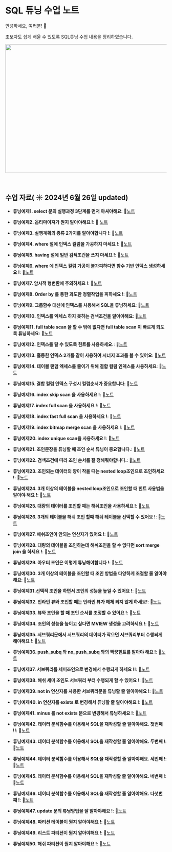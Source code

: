 # SQL 튜닝 수업 노트

안녕하세요, 여러분!  🌟

초보자도 쉽게 배울 수 있도록 SQL튜닝 수업 내용을 정리하였습니다.

<img src="https://github.com/oracleyu01/test20/blob/main/001.png" width="600" height="400">

&nbsp;

## 수업 자료( ☀️ 2024년 6월 26일 updated)


- **튜닝예제1.  select 문의 실행과정 3단계를 먼저 아셔야해요**:  📄[노트](https://github.com/oracleyu01/test20/blob/main/%E2%96%A3%E2%96%A3%20%ED%8A%9C%EB%8B%9D%EC%98%88%EC%A0%9C1.%20%20select%20%EB%AC%B8%EC%9D%98%20%EC%8B%A4%ED%96%89%EA%B3%BC%EC%A0%95%203%EB%8B%A8%EA%B3%84%EB%A5%BC%20%EB%A8%BC%EC%A0%80%20%EC%95%84%EC%85%94%EC%95%BC%ED%95%B4%EC%9A%94..txt)
  &nbsp;
  
- **튜닝예제2.  옵티마이져가 뭔지 알아야해요 !**: 📄 [노트](https://github.com/oracleyu01/test20/blob/main/%E2%96%A3%20%ED%8A%9C%EB%8B%9D%EC%98%88%EC%A0%9C2.%20%20%EC%98%B5%ED%8B%B0%EB%A7%88%EC%9D%B4%EC%A0%B8%EA%B0%80%20%EB%AD%94%EC%A7%80%20%EC%95%8C%EC%95%84%EC%95%BC%ED%95%B4%EC%9A%94.txt)
  
- **튜닝예제3. 실행계획의 종류 2가지를 알아야합니다 !**: 📄[노트](https://github.com/oracleyu01/test20/blob/main/%E2%96%A3%20%ED%8A%9C%EB%8B%9D%EC%98%88%EC%A0%9C3.%20%EC%8B%A4%ED%96%89%EA%B3%84%ED%9A%8D%EC%9D%98%20%EC%A2%85%EB%A5%98%202%EA%B0%80%EC%A7%80%EB%A5%BC%20%EC%95%8C%EC%95%84%EC%95%BC%ED%95%A9%EB%8B%88%EB%8B%A4..txt)

- **튜닝예제4.  where 절에 인덱스 컬럼을 가공하지 마세요 !**: 📄[노트](https://github.com/oracleyu01/test20/blob/main/%E2%96%A3%20%ED%8A%9C%EB%8B%9D%EC%98%88%EC%A0%9C4.%20%20where%20%EC%A0%88%EC%97%90%20%EC%9D%B8%EB%8D%B1%EC%8A%A4%20%EC%BB%AC%EB%9F%BC%EC%9D%84%20%EA%B0%80%EA%B3%B5%ED%95%98%EC%A7%80%20%EB%A7%88%EC%84%B8%EC%9A%94%20!.txt)

- **튜닝예제5. having 절에 일반 검색조건을 쓰지 마세요 !**: 📄[노트](https://github.com/oracleyu01/test20/blob/main/%E2%96%A3%20%ED%8A%9C%EB%8B%9D%EC%98%88%EC%A0%9C5.%20having%20%EC%A0%88%EC%97%90%20%EC%9D%BC%EB%B0%98%20%EA%B2%80%EC%83%89%EC%A1%B0%EA%B1%B4%EC%9D%84%20%EC%93%B0%EC%A7%80%20%EB%A7%88%EC%84%B8%EC%9A%94..txt)

- **튜닝예제6. where 에 인덱스 컬럼 가공이 불가피하다면 함수 기반 인덱스 생성하세요 !**: 📄[노트](https://github.com/oracleyu01/test20/blob/main/%E2%96%A3%20%ED%8A%9C%EB%8B%9D%EC%98%88%EC%A0%9C6.%20where%20%EC%97%90%20%EC%9D%B8%EB%8D%B1%EC%8A%A4%20%EC%BB%AC%EB%9F%BC%20%EA%B0%80%EA%B3%B5%EC%9D%B4%20%EB%B6%88%EA%B0%80%ED%94%BC%ED%95%98%EB%8B%A4%EB%A9%B4%20%ED%95%A8%EC%88%98%EA%B8%B0%EB%B0%98%20%EC%9D%B8%EB%8D%B1%EC%8A%A4%EB%A5%BC%20%EC%83%9D%EC%84%B1%ED%95%98%EC%84%B8%EC%9A%94%20!.txt)

- **튜닝예제7. 암시적 형변환에 주의하세요 !**: 📄[노트](https://github.com/oracleyu01/test20/blob/main/%E2%96%A3%20%ED%8A%9C%EB%8B%9D%EC%98%88%EC%A0%9C7.%20%20%EC%95%94%EC%8B%9C%EC%A0%81%20%ED%98%95%EB%B3%80%ED%99%98%EC%97%90%20%EC%A3%BC%EC%9D%98%ED%95%98%EC%84%B8%EC%9A%94%20!.txt)

- **튜닝예제8. Order by 를 통한 과도한 정렬작업을 피하세요 !**: 📄[노트](https://github.com/oracleyu01/test20/blob/main/%E2%96%A3%20%ED%8A%9C%EB%8B%9D%EC%98%88%EC%A0%9C8.%20%20order%20by%20%EB%A5%BC%20%ED%86%B5%ED%95%9C%20%EA%B3%BC%EB%8F%84%ED%95%9C%20%EC%A0%95%EB%A0%AC%EC%9E%91%EC%97%85%EC%9D%84%20%ED%94%BC%ED%95%98%EC%84%B8%EC%9A%94%20!.txt)

- **튜닝예제9. 그룹함수 대신에 인덱스를 사용해서 SQL을 튜닝하세요**: 📄[노트](https://github.com/oracleyu01/test20/blob/main/%E2%96%A3%20%ED%8A%9C%EB%8B%9D%EC%98%88%EC%A0%9C9.%20%EA%B7%B8%EB%A3%B9%ED%95%A8%EC%88%98%20%EB%8C%80%EC%8B%A0%EC%97%90%20%EC%9D%B8%EB%8D%B1%EC%8A%A4%EB%A5%BC%20%EC%82%AC%EC%9A%A9%ED%95%B4%EC%84%9C%20SQL%EC%9D%84%20%ED%8A%9C%EB%8B%9D%ED%95%98%EC%84%B8%EC%9A%94..txt)

- **튜닝예제10. 인덱스를 엑세스 하지 못하는 검색조건을 알아야해요**: 📄[노트](https://github.com/oracleyu01/test20/blob/main/%E2%96%A3%20%ED%8A%9C%EB%8B%9D%EC%98%88%EC%A0%9C10.%20%EC%9D%B8%EB%8D%B1%EC%8A%A4%EB%A5%BC%20%EC%97%91%EC%84%B8%EC%8A%A4%20%ED%95%98%EC%A7%80%20%EB%AA%BB%ED%95%98%EB%8A%94%20%EA%B2%80%EC%83%89%EC%A1%B0%EA%B1%B4%EC%9D%84%20%EC%95%8C%EC%95%84%EC%95%BC%ED%95%B4%EC%9A%94.txt)

- **튜닝예제11. full table scan 을 할 수 밖에 없다면 full table scan 이 빠르게 되도록 튜닝하세요**: 📄[노트](https://github.com/oracleyu01/test20/blob/main/%E2%96%A3%20%ED%8A%9C%EB%8B%9D%EC%98%88%EC%A0%9C11.%20full%20table%20scan%20%EC%9D%84%20%ED%95%A0%20%EC%88%98%20%EB%B0%96%EC%97%90%20%EC%97%86%EB%8B%A4%EB%A9%B4%20full%20table%20scan%20%EC%9D%B4%20%EB%B9%A0%EB%A5%B4%EA%B2%8C%20%EB%90%98%EB%8F%84%EB%A1%9D%20%ED%8A%9C%EB%8B%9D%ED%95%98%EC%84%B8%EC%9A%94.txt)

- **튜닝예제12. 인덱스를 탈 수 있도록 힌트를 사용하세요.**: 📄[노트](https://github.com/oracleyu01/test20/blob/main/%E2%96%A3%20%ED%8A%9C%EB%8B%9D%EC%98%88%EC%A0%9C12.%20%EC%9D%B8%EB%8D%B1%EC%8A%A4%EB%A5%BC%20%ED%83%88%20%EC%88%98%20%EC%9E%88%EB%8F%84%EB%A1%9D%20%ED%9E%8C%ED%8A%B8%EB%A5%BC%20%EC%82%AC%EC%9A%A9%ED%95%98%EC%84%B8%EC%9A%94.txt)

- **튜닝예제13. 훌륭한 인덱스 2개를 같이 사용하여 시너지 효과를 볼 수 있어요**: 📄[노트](https://github.com/oracleyu01/test20/blob/main/%E2%96%A3%20%ED%8A%9C%EB%8B%9D%EC%98%88%EC%A0%9C13.%20%ED%9B%8C%EB%A5%AD%ED%95%9C%20%EC%9D%B8%EB%8D%B1%EC%8A%A4%202%EA%B0%9C%EB%A5%BC%20%EA%B0%99%EC%9D%B4%20%EC%82%AC%EC%9A%A9%ED%95%98%EC%97%AC%20%EC%8B%9C%EB%84%88%EC%A7%80%20%ED%9A%A8%EA%B3%BC%EB%A5%BC%20%EB%B3%BC%20%EC%88%98%20%EC%9E%88%EC%96%B4%EC%9A%94.txt)

- **튜닝예제14. 테이블 랜덤 엑세스를 줄이기 위해 결합 컬럼 인덱스를 사용하세요**: 📄[노트](https://github.com/oracleyu01/test20/blob/main/%E2%96%A3%20%ED%8A%9C%EB%8B%9D%EC%98%88%EC%A0%9C14.%20%ED%85%8C%EC%9D%B4%EB%B8%94%20%EB%9E%9C%EB%8D%A4%20%EC%97%91%EC%84%B8%EC%8A%A4%EB%A5%BC%20%EC%A4%84%EC%9D%B4%EA%B8%B0%20%EC%9C%84%ED%95%B4%20%EA%B2%B0%ED%95%A9%20%EC%BB%AC%EB%9F%BC%20%EC%9D%B8%EB%8D%B1%EC%8A%A4%EB%A5%BC%20%EC%82%AC%EC%9A%A9%ED%95%98%EC%84%B8%EC%9A%94.txt)

- **튜닝예제15. 결합 컬럼 인덱스 구성시 컬럼순서가 중요합니다**: 📄[노트](https://github.com/oracleyu01/test20/blob/main/%E2%96%A3%20%ED%8A%9C%EB%8B%9D%EC%98%88%EC%A0%9C15.%20%EA%B2%B0%ED%95%A9%20%EC%BB%AC%EB%9F%BC%20%EC%9D%B8%EB%8D%B1%EC%8A%A4%20%EA%B5%AC%EC%84%B1%EC%8B%9C%20%EC%BB%AC%EB%9F%BC%EC%88%9C%EC%84%9C%EA%B0%80%20%EC%A4%91%EC%9A%94%ED%95%A9%EB%8B%88%EB%8B%A4.txt)

- **튜닝예제16. index skip scan 을 사용하세요 !**: 📄[노트](https://github.com/oracleyu01/test20/blob/main/%E2%96%A3%20%ED%8A%9C%EB%8B%9D%EC%98%88%EC%A0%9C16.%20index%20skip%20scan%20%EC%9D%84%20%EC%82%AC%EC%9A%A9%ED%95%98%EC%84%B8%EC%9A%94%20!.txt)

- **튜닝예제17. index full scan 을 사용하세요 !**: 📄[노트](https://github.com/oracleyu01/test20/blob/main/%E2%96%A3%20%ED%8A%9C%EB%8B%9D%EC%98%88%EC%A0%9C17.%20index%20full%20scan%20%EC%9D%84%20%EC%82%AC%EC%9A%A9%ED%95%98%EC%84%B8%EC%9A%94%20!.txt)

- **튜닝예제18. index fast full scan 을 사용하세요 !**: 📄[노트](https://github.com/oracleyu01/test20/blob/main/%E2%96%A3%20%ED%8A%9C%EB%8B%9D%EC%98%88%EC%A0%9C18.%20index%20fast%20full%20scan%20%EC%9D%84%20%EC%82%AC%EC%9A%A9%ED%95%98%EC%84%B8%EC%9A%94%20!.txt)

- **튜닝예제19. index bitmap merge scan 을 사용하세요 !**: 📄[노트](https://github.com/oracleyu01/test20/blob/main/%E2%96%A3%20%ED%8A%9C%EB%8B%9D%EC%98%88%EC%A0%9C19.%20index%20bitmap%20merge%20scan%20%EC%9D%84%20%EC%82%AC%EC%9A%A9%ED%95%98%EC%84%B8%EC%9A%94%20!.txt)

- **튜닝예제20. index unique scan을 사용하세요 !**: 📄[노트](https://github.com/oracleyu01/test20/blob/main/%E2%96%A3%20%ED%8A%9C%EB%8B%9D%EC%98%88%EC%A0%9C20.%20index%20unique%20scan%EC%9D%84%20%EC%82%AC%EC%9A%A9%ED%95%98%EC%84%B8%EC%9A%94%20!.txt)

- **튜닝예제21. 조인문장을 튜닝할 때 조인 순서 튜닝이 중요합니다.**: 📄[노트](https://github.com/oracleyu01/test20/blob/main/%E2%96%A3%20%ED%8A%9C%EB%8B%9D%EC%98%88%EC%A0%9C21.%20%EC%A1%B0%EC%9D%B8%EB%AC%B8%EC%9E%A5%EC%9D%84%20%ED%8A%9C%EB%8B%9D%ED%95%A0%20%EB%95%8C%20%EC%A1%B0%EC%9D%B8%20%EC%88%9C%EC%84%9C%20%ED%8A%9C%EB%8B%9D%EC%9D%B4%20%EC%A4%91%EC%9A%94%ED%95%A9%EB%8B%88%EB%8B%A4..txt)

- **튜닝예제22. 검색조건에 따라 조인 순서를 잘 정해줘야합니다.**: 📄[노트](https://github.com/oracleyu01/test20/blob/main/%E2%96%A3%20%ED%8A%9C%EB%8B%9D%EC%98%88%EC%A0%9C22.%20%EA%B2%80%EC%83%89%EC%A1%B0%EA%B1%B4%EC%97%90%20%EB%94%B0%EB%9D%BC%20%EC%A1%B0%EC%9D%B8%20%EC%88%9C%EC%84%9C%EB%A5%BC%20%EC%9E%98%20%EC%A0%95%ED%95%B4%EC%A4%98%EC%95%BC%ED%95%A9%EB%8B%88%EB%8B%A4..txt)

- **튜닝예제23. 조인되는 데이터의 양이 작을 때는 nested loop조인으로 조인하세요 !**: 📄[노트](https://github.com/oracleyu01/test20/blob/main/%E2%96%A3%20%ED%8A%9C%EB%8B%9D%EC%98%88%EC%A0%9C23.%20%EC%A1%B0%EC%9D%B8%EB%90%98%EB%8A%94%20%EB%8D%B0%EC%9D%B4%ED%84%B0%EC%9D%98%20%EC%96%91%EC%9D%B4%20%EC%9E%91%EC%9D%84%20%EB%95%8C%EB%8A%94%20nested%20loop%EC%A1%B0%EC%9D%B8%EC%9C%BC%EB%A1%9C%20%EC%A1%B0%EC%9D%B8%ED%95%98%EC%84%B8%EC%9A%94%20!.txt)

- **튜닝예제24. 3개 이상의 테이블을 nested loop조인으로 조인할 때 힌트 사용법을 알아야 해요 !**: 📄[노트](https://github.com/oracleyu01/test20/blob/main/%E2%96%A3%20%ED%8A%9C%EB%8B%9D%EC%98%88%EC%A0%9C24.%203%EA%B0%9C%20%EC%9D%B4%EC%83%81%EC%9D%98%20%ED%85%8C%EC%9D%B4%EB%B8%94%EC%9D%84%20nested%20loop%EC%A1%B0%EC%9D%B8%EC%9C%BC%EB%A1%9C%20%EC%A1%B0%EC%9D%B8%ED%95%A0%20%EB%95%8C%20%ED%9E%8C%ED%8A%B8%20%EC%82%AC%EC%9A%A9%EB%B2%95%EC%9D%84%20%EC%95%8C%EC%95%84%EC%95%BC%20%ED%95%B4%EC%9A%94%20!.txt)

- **튜닝예제25. 대량의 데이터를 조인할 때는 해쉬조인을 사용하세요 !**: 📄[노트](https://github.com/oracleyu01/test20/blob/main/%E2%96%A3%20%ED%8A%9C%EB%8B%9D%EC%98%88%EC%A0%9C25.%20%EB%8C%80%EB%9F%89%EC%9D%98%20%EB%8D%B0%EC%9D%B4%ED%84%B0%EB%A5%BC%20%EC%A1%B0%EC%9D%B8%ED%95%A0%20%EB%95%8C%EB%8A%94%20%ED%95%B4%EC%89%AC%EC%A1%B0%EC%9D%B8%EC%9D%84%20%EC%82%AC%EC%9A%A9%ED%95%98%EC%84%B8%EC%9A%94%20!.txt)

- **튜닝예제26. 3개의 테이블을 해쉬 조인 할때 해쉬 테이블을 선택할 수 있어요 !**: 📄[노트](https://github.com/oracleyu01/test20/blob/main/%E2%96%A3%20%ED%8A%9C%EB%8B%9D%EC%98%88%EC%A0%9C26.%203%EA%B0%9C%EC%9D%98%20%ED%85%8C%EC%9D%B4%EB%B8%94%EC%9D%84%20%ED%95%B4%EC%89%AC%20%EC%A1%B0%EC%9D%B8%20%ED%95%A0%EB%95%8C%20%ED%95%B4%EC%89%AC%20%ED%85%8C%EC%9D%B4%EB%B8%94%EC%9D%84%20%EC%84%A0%ED%83%9D%ED%95%A0%20%EC%88%98%20%EC%9E%88%EC%96%B4%EC%9A%94%20!.txt)

- **튜닝예제27. 해쉬조인이 안되는 연산자가 있어요 !**: 📄[노트](https://github.com/oracleyu01/test20/blob/main/%E2%96%A3%20%20%ED%8A%9C%EB%8B%9D%EC%98%88%EC%A0%9C27.%20%ED%95%B4%EC%89%AC%EC%A1%B0%EC%9D%B8%EC%9D%B4%20%EC%95%88%EB%90%98%EB%8A%94%20%EC%97%B0%EC%82%B0%EC%9E%90%EA%B0%80%20%EC%9E%88%EC%96%B4%EC%9A%94%20!.txt)

- **튜닝예제28. 대량의 테이블을 조인하는데 해쉬조인을 할 수 없다면 sort merge join 을 하세요 !**: 📄[노트](https://github.com/oracleyu01/test20/blob/main/%E2%96%A3%20%ED%8A%9C%EB%8B%9D%EC%98%88%EC%A0%9C28.%20%EB%8C%80%EB%9F%89%EC%9D%98%20%ED%85%8C%EC%9D%B4%EB%B8%94%EC%9D%84%20%EC%A1%B0%EC%9D%B8%ED%95%98%EB%8A%94%EB%8D%B0%20%ED%95%B4%EC%89%AC%EC%A1%B0%EC%9D%B8%EC%9D%84%20%ED%95%A0%20%EC%88%98%20%EC%97%86%EB%8B%A4%EB%A9%B4%20sort%20merge%20join%20%EC%9D%84%20%ED%95%98%EC%84%B8%EC%9A%94%20!.txt)

- **튜닝예제29. 아우터 조인은 이렇게 튜닝해야합니다 !**: 📄[노트](https://github.com/oracleyu01/test20/blob/main/%E2%96%A3%20%ED%8A%9C%EB%8B%9D%EC%98%88%EC%A0%9C29.%20%EC%95%84%EC%9A%B0%ED%84%B0%20%EC%A1%B0%EC%9D%B8%EC%9D%80%20%EC%9D%B4%EB%A0%87%EA%B2%8C%20%ED%8A%9C%EB%8B%9D%ED%95%B4%EC%95%BC%ED%95%A9%EB%8B%88%EB%8B%A4%20!.txt)

- **튜닝예제30. 3개 이상의 테이블을 조인할 때 조인 방법을 다양하게 조절할 줄 알아야해요**: 📄[노트](https://github.com/oracleyu01/test20/blob/main/%E2%96%A3%20%ED%8A%9C%EB%8B%9D%EC%98%88%EC%A0%9C30.%203%EA%B0%9C%20%EC%9D%B4%EC%83%81%EC%9D%98%20%ED%85%8C%EC%9D%B4%EB%B8%94%EC%9D%84%20%EC%A1%B0%EC%9D%B8%ED%95%A0%20%EB%95%8C%20%EC%A1%B0%EC%9D%B8%20%EB%B0%A9%EB%B2%95%EC%9D%84%20%EB%8B%A4%EC%96%91%ED%95%98%EA%B2%8C%20%EC%A1%B0%EC%A0%88%ED%95%A0%20%EC%A4%84%20%EC%95%8C%EC%95%84%EC%95%BC%ED%95%B4%EC%9A%94.txt)

- **튜닝예제31.선택적 조인을 하면서 조인의 성능을 높일 수 있어요 !**: 📄[노트](https://github.com/oracleyu01/test20/blob/main/%E2%96%A3%20%ED%8A%9C%EB%8B%9D%EC%98%88%EC%A0%9C31.%20%20%EC%84%A0%ED%83%9D%EC%A0%81%20%EC%A1%B0%EC%9D%B8%EC%9D%84%20%ED%95%98%EB%A9%B4%EC%84%9C%20%EC%A1%B0%EC%9D%B8%EC%9D%98%20%EC%84%B1%EB%8A%A5%EC%9D%84%20%EB%86%92%EC%9D%BC%20%EC%88%98%20%EC%9E%88%EC%96%B4%EC%9A%94.txt)

- **튜닝예제32. 인라인 뷰와 조인할 때는 인라인 뷰가 해체 되지 않게 하세요!**: 📄[노트](https://github.com/oracleyu01/test20/blob/main/%E2%96%A3%20%EC%98%88%EC%A0%9C32.%20%EC%9D%B8%EB%9D%BC%EC%9D%B8%20%EB%B7%B0%EC%99%80%20%EC%A1%B0%EC%9D%B8%ED%95%A0%20%EB%95%8C%EB%8A%94%20%EC%9D%B8%EB%9D%BC%EC%9D%B8%20%EB%B7%B0%EA%B0%80%20%ED%95%B4%EC%B2%B4%20%EB%90%98%EC%A7%80%20%EC%95%8A%EA%B2%8C%20%ED%95%98%EC%84%B8%EC%9A%94.txt)

- **튜닝예제33. 뷰와 조인을 할 때 조인 순서를 조정할 수 있어요 !**: 📄[노트](https://github.com/oracleyu01/test20/blob/main/%E2%96%A3%20%EC%98%88%EC%A0%9C33.%20%EB%B7%B0%EC%99%80%20%EC%A1%B0%EC%9D%B8%EC%9D%84%20%ED%95%A0%20%EB%95%8C%20%EC%A1%B0%EC%9D%B8%20%EC%88%9C%EC%84%9C%EB%A5%BC%20%EC%A1%B0%EC%A0%95%ED%95%A0%20%EC%88%98%20%EC%9E%88%EC%96%B4%EC%9A%94%20!.txt)

- **튜닝예제34. 조인의 성능을 높이고 싶다면 MVIEW 생성을 고려하세요 !**: 📄[노트](https://github.com/oracleyu01/test20/blob/main/%E2%96%A3%20%EC%98%88%EC%A0%9C34.%20%EC%A1%B0%EC%9D%B8%EC%9D%98%20%EC%84%B1%EB%8A%A5%EC%9D%84%20%EB%86%92%EC%9D%B4%EA%B3%A0%20%EC%8B%B6%EB%8B%A4%EB%A9%B4%20MVIEW%20%EC%83%9D%EC%84%B1%EC%9D%84%20%EA%B3%A0%EB%A0%A4%ED%95%98%EC%84%B8%EC%9A%94%20!.txt)

- **튜닝예제35. 서브쿼리문에서 서브쿼리의 데이터가 작으면 서브쿼리부터 수행되게 해야해요 !**: 📄[노트](https://github.com/oracleyu01/test20/blob/main/%E2%96%A3%20%EC%98%88%EC%A0%9C35.%20%EC%84%9C%EB%B8%8C%EC%BF%BC%EB%A6%AC%EB%AC%B8%EC%97%90%EC%84%9C%20%EC%84%9C%EB%B8%8C%EC%BF%BC%EB%A6%AC%EC%9D%98%20%EB%8D%B0%EC%9D%B4%ED%84%B0%EA%B0%80%20%EC%9E%91%EC%9C%BC%EB%A9%B4%20%EC%84%9C%EB%B8%8C%EC%BF%BC%EB%A6%AC%EB%B6%80%ED%84%B0%20%EC%88%98%ED%96%89%EB%90%98%EA%B2%8C%20%ED%95%B4%EC%95%BC%ED%95%B4%EC%9A%94%20!.txt)

- **튜닝예제36. push_subq 와 no_push_subq 와의 짝꿍힌트를 알아야 해요 !**: 📄[노트](https://github.com/oracleyu01/test20/blob/main/%E2%96%A3%20%EC%98%88%EC%A0%9C36.%20push_subq%20%EC%99%80%20no_push_subq%20%EC%99%80%EC%9D%98%20%EC%A7%9D%EA%BF%8D%ED%9E%8C%ED%8A%B8%EB%A5%BC%20%EC%95%8C%EC%95%84%EC%95%BC%20%ED%95%B4%EC%9A%94%20!.txt)

- **튜닝예제37. 서브쿼리를 세미조인으로 변경해서 수행되게 하세요 !!**: 📄[노트](https://github.com/oracleyu01/test20/blob/main/%E2%96%A3%20%EC%98%88%EC%A0%9C37.%20%EC%84%9C%EB%B8%8C%EC%BF%BC%EB%A6%AC%EB%A5%BC%20%EC%84%B8%EB%AF%B8%EC%A1%B0%EC%9D%B8%EC%9C%BC%EB%A1%9C%20%EB%B3%80%EA%B2%BD%ED%95%B4%EC%84%9C%20%EC%88%98%ED%96%89%EB%90%98%EA%B2%8C%20%ED%95%98%EC%84%B8%EC%9A%94%20!.txt)

- **튜닝예제38. 해쉬 세미 조인도 서브쿼리 부터 수행되게 할 수 있어요 !**: 📄[노트](https://github.com/oracleyu01/test20/blob/main/%E2%96%A3%20%EC%98%88%EC%A0%9C38.%20%ED%95%B4%EC%89%AC%20%EC%84%B8%EB%AF%B8%20%EC%A1%B0%EC%9D%B8%EB%8F%84%20%EC%84%9C%EB%B8%8C%EC%BF%BC%EB%A6%AC%20%EB%B6%80%ED%84%B0%20%EC%88%98%ED%96%89%EB%90%98%EA%B2%8C%20%ED%95%A0%20%EC%88%98%20%EC%9E%88%EC%96%B4%EC%9A%94%20!.txt)

- **튜닝예제39. not in 연산자를 사용한 서브쿼리문을 튜닝할 줄 알아야해요 !**: 📄[노트](https://github.com/oracleyu01/test20/blob/main/%E2%96%A3%20%EC%98%88%EC%A0%9C39.%20not%20in%20%EC%97%B0%EC%82%B0%EC%9E%90%EB%A5%BC%20%EC%82%AC%EC%9A%A9%ED%95%9C%20%EC%84%9C%EB%B8%8C%EC%BF%BC%EB%A6%AC%EB%AC%B8%EC%9D%84%20%ED%8A%9C%EB%8B%9D%ED%95%A0%20%EC%A4%84%20%EC%95%8C%EC%95%84%EC%95%BC%ED%95%B4%EC%9A%94%20!.txt)

- **튜닝예제40. in 연산자를  exists 로 변경해서 튜닝할 줄 알아야해요 !**: 📄[노트](https://github.com/oracleyu01/test20/blob/main/%E2%96%A3%20%EC%98%88%EC%A0%9C40.%20in%20%EC%97%B0%EC%82%B0%EC%9E%90%EB%A5%BC%20%20exists%20%EB%A1%9C%20%EB%B3%80%EA%B2%BD%ED%95%B4%EC%84%9C%20%ED%8A%9C%EB%8B%9D%ED%95%A0%20%EC%A4%84%20%EC%95%8C%EC%95%84%EC%95%BC%ED%95%B4%EC%9A%94%20!.txt)

- **튜닝예제41. minus 를 not exists 문으로 변경해서 튜닝하세요 !**: 📄[노트](https://github.com/oracleyu01/test20/blob/main/%E2%96%A3%20%EC%98%88%EC%A0%9C41%EB%B2%88.%20minus%20%EB%A5%BC%20not%20exists%20%EB%AC%B8%EC%9C%BC%EB%A1%9C%20%EB%B3%80%EA%B2%BD%ED%95%B4%EC%84%9C%20%ED%8A%9C%EB%8B%9D%ED%95%98%EC%84%B8%EC%9A%94%20!.txt)

- **튜닝예제42. 데이터 분석함수를 이용해서 SQL을 재작성할 줄 알아야해요. 첫번째 !!**: 📄[노트](https://github.com/oracleyu01/test20/blob/main/%E2%96%A3%20%EC%98%88%EC%A0%9C42.%20%EB%8D%B0%EC%9D%B4%ED%84%B0%20%EB%B6%84%EC%84%9D%ED%95%A8%EC%88%98%EB%A5%BC%20%EC%9D%B4%EC%9A%A9%ED%95%B4%EC%84%9C%20SQL%EC%9D%84%20%EC%9E%AC%EC%9E%91%EC%84%B1%ED%95%A0%20%EC%A4%84%20%EC%95%8C%EC%95%84%EC%95%BC%ED%95%B4%EC%9A%941%20!.txt)

- **튜닝예제43. 데이터 분석함수를 이용해서 SQL을 재작성할 줄 알아야해요. 두번째 !**: 📄[노트](https://github.com/oracleyu01/test20/blob/main/%E2%96%A3%20%EC%98%88%EC%A0%9C43.%EB%8D%B0%EC%9D%B4%ED%84%B0%20%EB%B6%84%EC%84%9D%ED%95%A8%EC%88%98%EB%A5%BC%20%EC%9D%B4%EC%9A%A9%ED%95%B4%EC%84%9C%20SQL%EC%9D%84%20%EC%9E%AC%EC%9E%91%EC%84%B1%ED%95%A0%20%EC%A4%84%20%EC%95%8C%EC%95%84%EC%95%BC%ED%95%B4%EC%9A%94.%20%EB%91%90%EB%B2%88%EC%A7%B8%20!.txt)

 - **튜닝예제44. 데이터 분석함수를 이용해서 SQL을 재작성할 줄 알아야해요. 세번째 !**: 📄[노트](https://github.com/oracleyu01/test20/blob/main/%E2%96%A3%20%EC%98%88%EC%A0%9C44.%20%EB%8D%B0%EC%9D%B4%ED%84%B0%20%EB%B6%84%EC%84%9D%ED%95%A8%EC%88%98%EB%A5%BC%20%EC%9D%B4%EC%9A%A9%ED%95%B4%EC%84%9C%20SQL%EC%9D%84%20%EC%9E%AC%EC%9E%91%EC%84%B1%ED%95%A0%20%EC%A4%84%20%EC%95%8C%EC%95%84%EC%95%BC%ED%95%B4%EC%9A%94.%20%EC%84%B8%EB%B2%88%EC%A7%B8%20!.txt)

- **튜닝예제45. 데이터 분석함수를 이용해서 SQL을 재작성할 줄 알아야해요. 네번째 !**: 📄[노트](https://github.com/oracleyu01/test20/blob/main/%E2%96%A3%20%EC%98%88%EC%A0%9C45.%20%EB%8D%B0%EC%9D%B4%ED%84%B0%20%EB%B6%84%EC%84%9D%ED%95%A8%EC%88%98%EB%A5%BC%20%EC%9D%B4%EC%9A%A9%ED%95%B4%EC%84%9C%20SQL%EC%9D%84%20%EC%9E%AC%EC%9E%91%EC%84%B1%ED%95%A0%20%EC%A4%84%20%EC%95%8C%EC%95%84%EC%95%BC%ED%95%B4%EC%9A%94.%20%EB%84%A4%EB%B2%88%EC%A7%B8%20!.txt)

- **튜닝예제46. 데이터 분석함수를 이용해서 SQL을 재작성할 줄 알아야해요. 다섯번째 !**: 📄[노트](https://github.com/oracleyu01/test20/blob/main/%E2%96%A3%20%EC%98%88%EC%A0%9C46.%20%EB%8D%B0%EC%9D%B4%ED%84%B0%20%EB%B6%84%EC%84%9D%ED%95%A8%EC%88%98%EB%A5%BC%20%EC%9D%B4%EC%9A%A9%ED%95%B4%EC%84%9C%20SQL%EC%9D%84%20%EC%9E%AC%EC%9E%91%EC%84%B1%ED%95%A0%20%EC%A4%84%20%EC%95%8C%EC%95%84%EC%95%BC%ED%95%B4%EC%9A%94.%20%EB%8B%A4%EC%84%AF%EB%B2%88%EC%A7%B8%20!.txt)

- **튜닝예제47. update 문의 튜닝방법을 잘 알아야해요 !**: 📄[노트](https://github.com/oracleyu01/test20/blob/main/%E2%96%A3%20%EC%98%88%EC%A0%9C47.%20update%20%EB%AC%B8%EC%9D%98%20%ED%8A%9C%EB%8B%9D%EB%B0%A9%EB%B2%95%EC%9D%84%20%EC%9E%98%EC%95%8C%EC%95%84%EC%95%BC%ED%95%B4%EC%9A%94%20!.txt)

- **튜닝예제48. 파티션 테이블이 뭔지 알아야해요 !**: 📄[노트](https://github.com/oracleyu01/test20/blob/main/%E2%96%A3%20%EC%98%88%EC%A0%9C48.%20%ED%8C%8C%ED%8B%B0%EC%85%98%20%ED%85%8C%EC%9D%B4%EB%B8%94%EC%9D%B4%20%EB%AD%94%EC%A7%80%20%EC%95%8C%EC%95%84%EC%95%BC%ED%95%B4%EC%9A%94%20!.txt)

- **튜닝예제49. 리스트 파티션이 뭔지 알아야해요 !**: 📄[노트](https://github.com/oracleyu01/test20/blob/main/%E2%96%A3%20%ED%8A%9C%EB%8B%9D%EC%98%88%EC%A0%9C49.%20%20%EB%A6%AC%EC%8A%A4%ED%8A%B8%20%ED%8C%8C%ED%8B%B0%EC%85%98%EC%9D%B4%20%EB%AD%94%EC%A7%80%20%EC%95%8C%EC%95%84%EC%95%BC%ED%95%B4%EC%9A%94%20!.txt)

- **튜닝예제50. 해쉬 파티션이 뭔지 알아야해요 !**: 📄[노트](https://github.com/oracleyu01/test20/blob/main/%E2%96%A3%20%ED%8A%9C%EB%8B%9D%EC%98%88%EC%A0%9C50%EB%B2%88.%20%ED%95%B4%EC%89%AC%20%ED%8C%8C%ED%8B%B0%EC%85%98%EC%9D%B4%20%EB%AD%94%EC%A7%80%20%EC%95%8C%EC%95%84%EC%95%BC%ED%95%B4%EC%9A%94%20!.txt)
